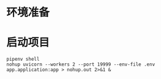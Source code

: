 # 环境准备

# 启动项目
```shell
pipenv shell
nohup uvicorn --workers 2 --port 19999 --env-file .env app.application:app > nohup.out 2>&1 &
```

